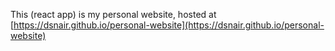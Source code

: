 This (react app) is my personal website, hosted at [https://dsnair.github.io/personal-website](https://dsnair.github.io/personal-website)
